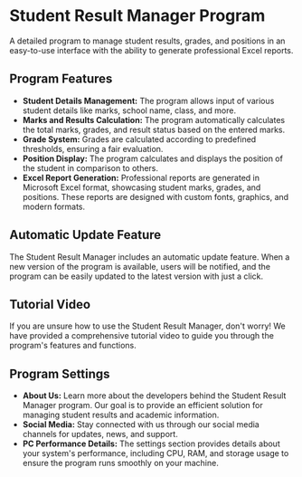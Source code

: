 # Student Result Manager Program
<p>A detailed program to manage student results, grades, and positions in an easy-to-use interface with the ability to generate professional Excel reports.</p>

<h2 class="section-title">Program Features</h2>
        <ul>
            <li><strong>Student Details Management:</strong> The program allows input of various student details like marks, school name, class, and more.</li>
            <li><strong>Marks and Results Calculation:</strong> The program automatically calculates the total marks, grades, and result status based on the entered marks.</li>
            <li><strong>Grade System:</strong> Grades are calculated according to predefined thresholds, ensuring a fair evaluation.</li>
            <li><strong>Position Display:</strong> The program calculates and displays the position of the student in comparison to others.</li>
            <li><strong>Excel Report Generation:</strong> Professional reports are generated in Microsoft Excel format, showcasing student marks, grades, and positions. These reports are designed with custom fonts, graphics, and modern formats.</li>
        </ul>

<section class="content">
        <h2 class="section-title">Automatic Update Feature</h2>
        <p>The Student Result Manager includes an automatic update feature. When a new version of the program is available, users will be notified, and the program can be easily updated to the latest version with just a click.</p>
    </section>

 <section class="content">
        <h2 class="section-title">Tutorial Video</h2>
        <p>If you are unsure how to use the Student Result Manager, don't worry! We have provided a comprehensive tutorial video to guide you through the program's features and functions.</p>
 </section>

<section class="content">
        <h2 class="section-title">Program Settings</h2>
        <ul>
            <li><strong>About Us:</strong> Learn more about the developers behind the Student Result Manager program. Our goal is to provide an efficient solution for managing student results and academic information.</li>
            <li><strong>Social Media:</strong> Stay connected with us through our social media channels for updates, news, and support.</li>
            <li><strong>PC Performance Details:</strong> The settings section provides details about your system's performance, including CPU, RAM, and storage usage to ensure the program runs smoothly on your machine.</li>
        </ul>
    </section>
